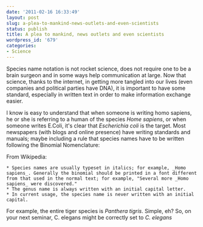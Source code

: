 ```yaml
---
date: '2011-02-16 16:33:49'
layout: post
slug: a-plea-to-mankind-news-outlets-and-even-scientists
status: publish
title: A plea to mankind, news outlets and even scientists
wordpress_id: '679'
categories:
- Science
---
```


Species name notation is not rocket science, does not require one to be a brain surgeon and in some ways help communication at large. Now that science, thanks to the internet, in getting more tangled into our lives (even companies and political parties have DNA), it is important to have some standard, especially in written text in order to make information exchange easier. 

I know is easy to understand that when someone is writing homo sapiens, he or she is referring to a human of the species _Home sapiens_, or when someone writes E.Coli, it's clear that _Escherichia coli_ is the target. Most newspapers (with blogs and online presence) have writing standards and manuals; maybe including a rule that species names have to be written following the Binomial Nomenclature:

From Wikipedia:


> 
    * Species names are usually typeset in italics; for example, _Homo sapiens_. Generally the binomial should be printed in a font different from that used in the normal text; for example, "Several more _Homo sapiens_ were discovered." 
    * The genus name is always written with an initial capital letter.
    * In current usage, the species name is never written with an initial capital.

    


For example, the entire tiger species is _Panthera tigris_. Simple, eh? So, on your next seminar, C. elegans might be correctly set to _C. elegans_

